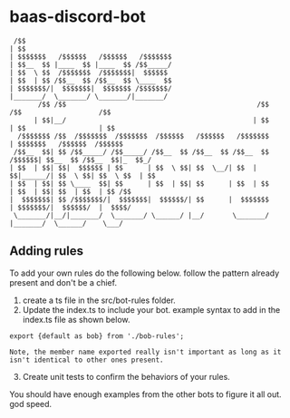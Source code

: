 # baas-discord-bot

```
 /$$                                                                                                  
| $$                                                                                                  
| $$$$$$$   /$$$$$$   /$$$$$$   /$$$$$$$                                                              
| $$__  $$ |____  $$ |____  $$ /$$_____/                                                              
| $$  \ $$  /$$$$$$$  /$$$$$$$|  $$$$$$                                                               
| $$  | $$ /$$__  $$ /$$__  $$ \____  $$                                                              
| $$$$$$$/|  $$$$$$$|  $$$$$$$ /$$$$$$$/                                                              
|_______/  \_______/ \_______/|_______/                                                               
       /$$ /$$                                               /$$         /$$                   /$$    
      | $$|__/                                              | $$        | $$                  | $$    
  /$$$$$$$ /$$  /$$$$$$$  /$$$$$$$  /$$$$$$   /$$$$$$   /$$$$$$$        | $$$$$$$   /$$$$$$  /$$$$$$  
 /$$__  $$| $$ /$$_____/ /$$_____/ /$$__  $$ /$$__  $$ /$$__  $$ /$$$$$$| $$__  $$ /$$__  $$|_  $$_/  
| $$  | $$| $$|  $$$$$$ | $$      | $$  \ $$| $$  \__/| $$  | $$|______/| $$  \ $$| $$  \ $$  | $$    
| $$  | $$| $$ \____  $$| $$      | $$  | $$| $$      | $$  | $$        | $$  | $$| $$  | $$  | $$ /$$
|  $$$$$$$| $$ /$$$$$$$/|  $$$$$$$|  $$$$$$/| $$      |  $$$$$$$        | $$$$$$$/|  $$$$$$/  |  $$$$/
 \_______/|__/|_______/  \_______/ \______/ |__/       \_______/        |_______/  \______/    \___/  
```                                                                                                    
                                                                                                                                                                     
## Adding rules

To add your own rules do the following below. follow the pattern already present and don't be a chief.
1. create a ts file in the src/bot-rules folder.   
2. Update the index.ts to include your bot. example syntax to add in the index.ts file as shown below. 

```export {default as bob} from './bob-rules';```

    Note, the member name exported really isn't important as long as it isn't identical to other ones present.

3. Create unit tests to confirm the behaviors of your rules. 

You should have enough examples from the other bots to figure it all out.  god speed. 
